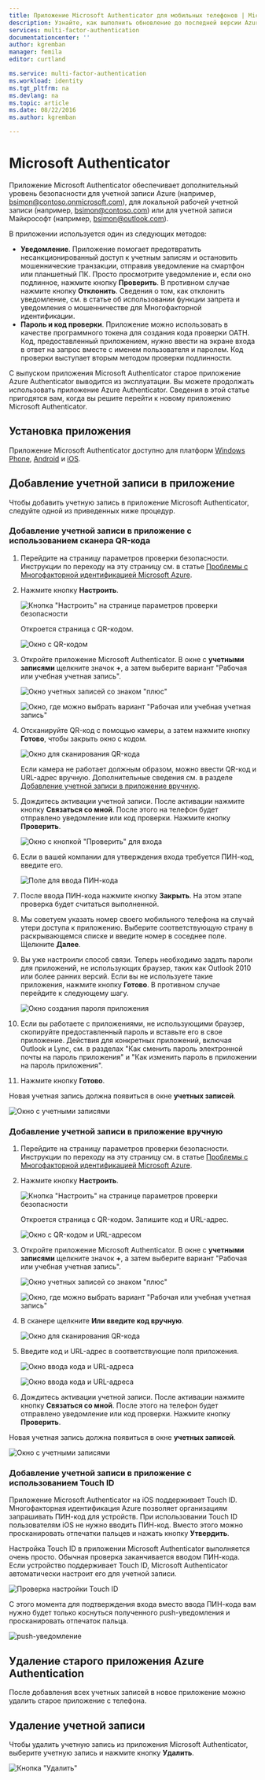 ```yaml
---
title: Приложение Microsoft Authenticator для мобильных телефонов | Microsoft Docs
description: Узнайте, как выполнить обновление до последней версии Azure Authenticatior.
services: multi-factor-authentication
documentationcenter: ''
author: kgremban
manager: femila
editor: curtland

ms.service: multi-factor-authentication
ms.workload: identity
ms.tgt_pltfrm: na
ms.devlang: na
ms.topic: article
ms.date: 08/22/2016
ms.author: kgremban

---
```

# Microsoft Authenticator
Приложение Microsoft Authenticator обеспечивает дополнительный уровень безопасности для учетной записи Azure (например, bsimon@contoso.onmicrosoft.com), для локальной рабочей учетной записи (например, bsimon@contoso.com) или для учетной записи Майкрософт (например, bsimon@outlook.com).

В приложении используется один из следующих методов:

* **Уведомление**. Приложение помогает предотвратить несанкционированный доступ к учетным записям и остановить мошеннические транзакции, отправив уведомление на смартфон или планшетный ПК. Просто просмотрите уведомление и, если оно подлинное, нажмите кнопку **Проверить**. В противном случае нажмите кнопку **Отклонить**. Сведения о том, как отклонить уведомление, см. в статье об использовании функции запрета и уведомления о мошенничестве для Многофакторной идентификации.
* **Пароль и код проверки**. Приложение можно использовать в качестве программного токена для создания кода проверки OATH. Код, предоставленный приложением, нужно ввести на экране входа в ответ на запрос вместе с именем пользователя и паролем. Код проверки выступает вторым методом проверки подлинности.

С выпуском приложения Microsoft Authenticator старое приложение Azure Authenticator выводится из эксплуатации. Вы можете продолжать использовать приложение Azure Authenticator. Сведения в этой статье пригодятся вам, когда вы решите перейти к новому приложению Microsoft Authenticator.

## Установка приложения
Приложение Microsoft Authenticator доступно для платформ [Windows Phone](http://go.microsoft.com/fwlink/?Linkid=825071), [Android](http://go.microsoft.com/fwlink/?Linkid=825072) и [iOS](http://go.microsoft.com/fwlink/?Linkid=825073).

## Добавление учетной записи в приложение
Чтобы добавить учетную запись в приложение Microsoft Authenticator, следуйте одной из приведенных ниже процедур.

### Добавление учетной записи в приложение с использованием сканера QR-кода
1. Перейдите на страницу параметров проверки безопасности. Инструкции по переходу на эту страницу см. в статье [Проблемы с Многофакторной идентификацией Microsoft Azure](multi-factor-authentication-end-user-manage-settings.md).
2. Нажмите кнопку **Настроить**.
   
    ![Кнопка "Настроить" на странице параметров проверки безопасности](./media/multi-factor-authentication-azure-authenticator/azureauthe.png)
   
    Откроется страница с QR-кодом.
   
    ![Окно с QR-кодом](./media/multi-factor-authentication-azure-authenticator/barcode2.png)
3. Откройте приложение Microsoft Authenticator. В окне с **учетными записями** щелкните значок **+**, а затем выберите вариант "Рабочая или учебная учетная запись".
   
    ![Окно учетных записей со знаком "плюс"](./media/multi-factor-authentication-azure-authenticator/addaccount3.png)
   
    ![Окно, где можно выбрать вариант "Рабочая или учебная учетная запись"](./media/multi-factor-authentication-end-user-first-time-mobile-app/scan.png)
4. Отсканируйте QR-код с помощью камеры, а затем нажмите кнопку **Готово**, чтобы закрыть окно с кодом.
   
    ![Окно для сканирования QR-кода](./media/multi-factor-authentication-end-user-first-time-mobile-app/scan2.png)
   
    Если камера не работает должным образом, можно ввести QR-код и URL-адрес вручную. Дополнительные сведения см. в разделе [Добавление учетной записи в приложение вручную](#add-an-account-to-the-app-manually).
5. Дождитесь активации учетной записи. После активации нажмите кнопку **Связаться со мной**. После этого на телефон будет отправлено уведомление или код проверки. Нажмите кнопку **Проверить**.
   
    ![Окно с кнопкой "Проверить" для входа](./media/multi-factor-authentication-end-user-first-time-mobile-app/verify.png)
6. Если в вашей компании для утверждения входа требуется ПИН-код, введите его.
   
    ![Поле для ввода ПИН-кода](./media/multi-factor-authentication-end-user-first-time-mobile-app/scan3.png)
7. После ввода ПИН-кода нажмите кнопку **Закрыть**. На этом этапе проверка будет считаться выполненной.
8. Мы советуем указать номер своего мобильного телефона на случай утери доступа к приложению. Выберите соответствующую страну в раскрывающемся списке и введите номер в соседнее поле. Щелкните **Далее**.
9. Вы уже настроили способ связи. Теперь необходимо задать пароли для приложений, не использующих браузер, таких как Outlook 2010 или более ранних версий. Если вы не используете такие приложения, нажмите кнопку **Готово**. В противном случае перейдите к следующему шагу.
   
    ![Окно создания пароля приложения](./media/multi-factor-authentication-end-user-first-time-mobile-app/step4.png)
10. Если вы работаете с приложениями, не использующими браузер, скопируйте предоставленный пароль и вставьте его в свое приложение. Действия для конкретных приложений, включая Outlook и Lync, см. в разделах "Как сменить пароль электронной почты на пароль приложения" и "Как изменить пароль в приложении на пароль приложения".
11. Нажмите кнопку **Готово**.

Новая учетная запись должна появиться в окне **учетных записей**.

![Окно с учетными записями](./media/multi-factor-authentication-azure-authenticator/accounts.png)

### Добавление учетной записи в приложение вручную
1. Перейдите на страницу параметров проверки безопасности. Инструкции по переходу на эту страницу см. в статье [Проблемы с Многофакторной идентификацией Microsoft Azure](multi-factor-authentication-end-user-manage-settings.md).
2. Нажмите кнопку **Настроить**.
   
    ![Кнопка "Настроить" на странице параметров проверки безопасности](./media/multi-factor-authentication-azure-authenticator/azureauthe.png)
   
    Откроется страница с QR-кодом. Запишите код и URL-адрес.
   
    ![Окно с QR-кодом и URL-адресом](./media/multi-factor-authentication-azure-authenticator/barcode2.png)
3. Откройте приложение Microsoft Authenticator. В окне с **учетными записями** щелкните значок **+**, а затем выберите вариант "Рабочая или учебная учетная запись".
   
    ![Окно учетных записей со знаком "плюс"](./media/multi-factor-authentication-azure-authenticator/addaccount3.png)
   
    ![Окно, где можно выбрать вариант "Рабочая или учебная учетная запись"](./media/multi-factor-authentication-end-user-first-time-mobile-app/scan.png)
4. В сканере щелкните **Или введите код вручную**.
   
    ![Окно для сканирования QR-кода](./media/multi-factor-authentication-end-user-first-time-mobile-app/scan2.png)
5. Введите код и URL-адрес в соответствующие поля приложения.
   
    ![Окно ввода кода и URL-адреса](./media/multi-factor-authentication-azure-authenticator/manual.png)
   
    ![Окно ввода кода и URL-адреса](./media/multi-factor-authentication-end-user-first-time-mobile-app/addaccount2.png)
6. Дождитесь активации учетной записи. После активации нажмите кнопку **Связаться со мной**. После этого на телефон будет отправлено уведомление или код проверки. Нажмите кнопку **Проверить**.

Новая учетная запись должна появиться в окне **учетных записей**.

![Окно с учетными записями](./media/multi-factor-authentication-azure-authenticator/accounts.png)

### Добавление учетной записи в приложение с использованием Touch ID
Приложение Microsoft Authenticator на iOS поддерживает Touch ID. Многофакторная идентификация Azure позволяет организациям запрашивать ПИН-код для устройств. При использовании Touch ID пользователям iOS не нужно вводить ПИН-код. Вместо этого можно просканировать отпечатки пальцев и нажать кнопку **Утвердить**.

Настройка Touch ID в приложении Microsoft Authenticator выполняется очень просто. Обычная проверка заканчивается вводом ПИН-кода. Если устройство поддерживает Touch ID, Microsoft Authenticator автоматически настроит его для учетной записи.

![Проверка настройки Touch ID](./media/multi-factor-authentication-azure-authenticator/touchid1.png)

С этого момента для подтверждения входа вместо ввода ПИН-кода вам нужно будет только коснуться полученного push-уведомления и просканировать отпечаток пальца.

![push-уведомление](./media/multi-factor-authentication-azure-authenticator/touchid2.png)

## Удаление старого приложения Azure Authentication
После добавления всех учетных записей в новое приложение можно удалить старое приложение с телефона.

## Удаление учетной записи
Чтобы удалить учетную запись из приложения Microsoft Authenticator, выберите учетную запись и нажмите кнопку **Удалить**.

![Кнопка "Удалить"](./media/multi-factor-authentication-azure-authenticator/remove.png)

<!---HONumber=AcomDC_0921_2016-->
